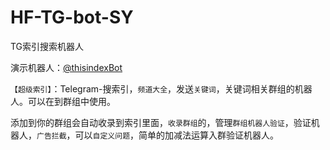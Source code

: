 # HF-TG-bot-SY
TG索引搜索机器人
<!-- wp:paragraph {"align":"center"} -->
<p class="has-text-align-center">演示机器人：<a href="https://t.me/thisindexBot" data-type="link" data-id="https://t.me/thisindexBot">@thisindexBot</a></p>
<!-- /wp:paragraph -->

<!-- wp:paragraph -->
<p><code>【超级索引】</code>：Telegram-搜索引，<code>频道大全</code>，发送<code>关键词</code>，关键词相关群组的机器人。可以在到群组中使用。</p>
<!-- /wp:paragraph -->

<!-- wp:paragraph -->
<p>添加到你的群组会自动收录到索引里面，<code>收录群组</code>的，管理<code>群组机器人验证</code>，验证机器人，<code>广告拦截</code>，可以<code>自定义问题</code>，简单的加减法运算入群验证机器人。</p>
<!-- /wp:paragraph -->

<!-- wp:image {"sizeSlug":"large"} -->
<figure class="wp-block-image size-large"><img src="https://input-s3.mn.input.im/donate-group/7/20231101/20231101_1698776822.png" alt=""/></figure>
<!-- /wp:image -->
